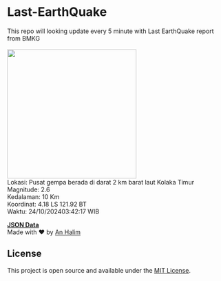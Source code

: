 # Last-EarthQuake
This repo will looking update every 5 minute with Last EarthQuake report from BMKG
<br>
<br>
<img src="https://static.bmkg.go.id/20241024034217.mmi.jpg" width="300"/>
<br>
Lokasi: Pusat gempa berada di darat 2 km barat laut Kolaka Timur <br>
Magnitude: 2.6 <br>
Kedalaman: 10 Km <br>
Koordinat: 4.18 LS 121.92 BT <br>
Waktu: 24/10/202403:42:17 WIB <br>

<a href="./data/data.json">**JSON Data**</a>
<br>
Made with ❤️ by <a href="https://github.com/an-halim">An Halim</a>
## License

This project is open source and available under the [MIT License](LICENSE).
